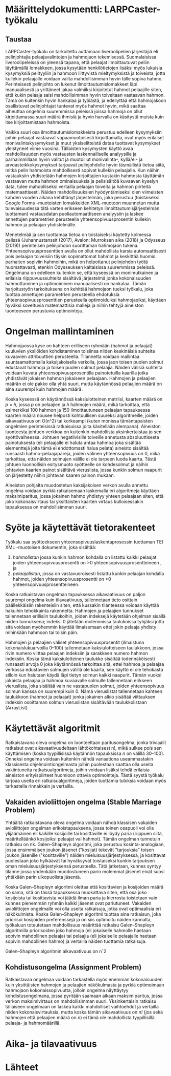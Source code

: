 # Määrittelydokumentti: LARPCaster-työkalu

## Taustaa
LARPCaster-työkalu on tarkoitettu auttamaan liveroolipelien järjestäjiä eli pelinjohtajia pelaajavalintojen ja hahmojaon tekemisessä. Suomalaisissa liveroolipeleissä on yleensä tapana, että pelaajat ilmoittautuvat peliin täyttämällä lomakkeen, jossa kysytään henkilötietojen lisäksi myös lukuisia kysymyksiä pelityyliin ja hahmoon liittyvistä mieltymyksistä ja toiveista, jotta kullekin pelaajalle voidaan valita mahdollisimman hyvin tälle sopiva hahmo. Perinteisesti pelinjohto on lukenut ilmoittautumislomakkeet läpi manuaalisesti ja yrittäneet jakaa valmiiksi kirjoitetut hahmot pelaajille siten, että kukin pelaaja saisi mahdollisimman hyvin toiveitaan vastaavan hahmon. Tämä on kuitenkin hyvin hankalaa ja työlästä, ja edellyttää että hahmojakoon osallistuvat pelinjohtajat tuntevat myös hahmot hyvin, mikä saattaa aiheuttaa ongelmia suuremmissa peleissä joissa hahmoja on ollut kirjoittamassa suuri määrä ihmisiä ja hyvin harvalla on käsitystä muista kuin itse kirjoittamistaan hahmoista.

Vaikka suuri osa ilmoittautumislomakkeista perustuu edelleen kysymyksiin joihin pelaajat vastaavat vapaamuotoisesti kirjoittamalla, ovat myös erilaiset monivalintakysymykset ja muut yksiselitteistä dataa tuottavat kysymykset yleistyneet viime vuosina. Tällaisten kysymysten käyttö avaa mahdollisuuden myös vastausten laskennalliselle analyysille ja parhaimmillaan hyvin valitut ja muotoillut monivalinta-, kyllä/ei- ja arvoasteikkokysymykset tarjoavat pelinjohdolle hyvin täsmällistä tietoa siitä, mitkä pelin hahmoista mahdollisesti sopivat kullekin pelaajalle. Kun näihin vastauksiin yhdistetään hahmojen kirjoittajien kustakin hahmosta täyttämän vastaavan mutta hahmon ominaisuuksia ja pelisisältöä kuvaavan kyselyn data, tulee mahdolliseksi vertailla pelaajan toiveita ja hahmon piirteitä matemaattisesti. Näiden mahdollisuuksien hyödyntämiseksi olen viimeisten kahden vuoden aikana kehittänyt järjestelmän, joka perustuu (toistaiseksi Google Forms -muotoisten lomakkeiden XML-muotoon muunnetun mutta tulevaisuudessa tätä varten erikseen kehitetyn ilmoittautumisjärjestelmän tuottaman) vastausdatan puoliautomaattiseen analyysiin ja laskee annettujen parametrien perusteella yhteensopivuusprosentin kullekin hahmon ja pelaajan yhdistelmälle. 

Menetelmää ja sen tuottamaa tietoa on toistaiseksi käytetty kolmessa pelissä (Juhannustanssit (2017), Avalon: Murroksen aika (2018) ja Odysseus (2019)) perinteisen pelinjohdon suorittaman hahmojaon tukena. Yhteensopivuusprosenttien avulla on ollut mahdollista karsia automaattisesti pois pelaajan toiveisiin täysin sopimattomat hahmot ja keskittää huomio parhaiten sopiviin hahmoihin, mikä on helpottanut pelinjohdon työtä huomattavasti, etenkin Odysseuksen kaltaisissa suuremmissa peleissä. Ongelmana on edelleen kuitenkin se, että kyseessä on monimutkainen ja erilaisia riippuvuussuhteita sisältävä järjestelmä jonka kokonaisuuden hahmottaminen ja optimoiminen manuaalisesti on hankalaa. Tämän harjoitustyön tarkoituksena on kehittää hahmojaon tueksi työkalu, joka tuottaa annettujen parametrien perusteella ehdotuksia yhteensopivuusprosenttien perusteella optimoiduiksi hahmojaoiksi, käyttäen hyväksi soveltuvia matemaattisia malleja ja niihin tehtyjä aineiston luonteeseen perustuvia optimointeja.

# Ongelman mallintaminen
Hahmojaossa kyse on kahteen erilliseen ryhmään (hahmot ja pelaajat) kuuluvien yksilöiden kohdistaminen toisiinsa niiden keskinäisiä suhteita kuvaavien attribuuttien perusteella. Tilannetta voidaan mallintaa suuntaamattomalla kaksijakoisella verkolla, jossa jaon toisen puolen solmut edustavat hahmoja ja toisen puolen solmut pelaajia. Näiden välisiä suhteita voidaan kuvata yhteensopivuusprosentilla painotetuilla kaarilla jotka yhdistävät jokaisen hahmon jokaiseen pelaajaan. Hahmojen ja pelaajien määrän ei ole pakko olla yhtä suuri, mutta käytännössä pelaajien määrä on aina suurempi kuin hahmojen määrä.

Koska kyseessä on käytännössä kaksiulotteinen matriisi, kaarten määrä on *p* × *h*, jossa *p* on pelaajien ja *h* hahmojen määrä, mikä tarkoittaa, että esimerkiksi 100 hahmon ja 150 ilmoittautuneen pelaajan tapauksessa kaarten määrä nousee helposti kohtuullisen suureksi algoritmeille, joiden aikavaativuus on O(n^2) tai korkeampi (kuten monissa tämäntapaisten ongelmien perinteisissä ratkaisuissa joita käsitellään alempana). Aineiston luonteesta johtuen verkkoa on kuitenkin mahdollista yksinkertaistaa jo sen syöttövaiheessa. Johtuen negatiivisille toiveille annetusta absoluuttisesta painotuksesta (eli pelaajalle ei haluta antaa hahmoa joka sisältää elementtejä joita tämä ei ehdottomasti halua pelata) aineisto sisältää runsaasti hahmo-pelaajapareja, joiden välinen yhteensopivuus on 0, mikä tarkoittaa, että näiden solmujen välille ei ole tarpeen luoda kaarta. Tästä johtuen luonnollisin esitysmuoto syötteelle on kohdesolmut ja näihin johtavien kaarien painot sisältävä vieruslista, jossa kunkin solmun naapurit on järjestetty niihin johtavan kaaren painon mukaan.

Aineiston pohjalta muodostetun kaksijakoisen verkon avulla annettu ongelma voidaan pyrkiä ratkaisemaan laskemalla eri algoritmeja käyttäen maksimiparitus, jossa jokainen hahmo yhdistyy yhteen pelaajaan siten, että joko kokonaisvirtaus tai yksittäisten kaarten virtaus kulloisessakin tapauksessa on mahdollisimman suuri. 

# Syöte ja käytettävät tietorakenteet
Työkalu saa syötteekseen yhteensopivuuslaskentaprosessin tuottaman TEI XML -muotoisen dokumentin, joka sisältää: 

1. *hahmolistan* jossa kunkin hahmon kohdalla on listattu kaikki pelaajat joiden yhteensopivuusprosentti on >0 yhteensopivuusprosentteineen , ja 
2. *pelaajalistan*, jossa on vastavuoroisesti listattu kunkin pelaajan kohdalla hahmot, joiden yhteensopivuusprosentti on >0 yhteensopivuusprosentteineen.

Koska ratkaistavan ongelman tapauksessa aikavaativuus on paljon suurempi ongelma kuin tilavaativuus, tallennetaan tieto osittain päällekkäisiin rakenteisiin siten, että kussakin tilanteessa voidaan käyttää hakuihin tehokkainta rakennetta. Hahmojen ja pelaajien tunnukset tallennetaan erillisiin taulukoihin, joiden indeksejä käytetään ohjelman sisällä niiden tunnuksena; indeksi 0 jätetään molemmissa taulukoissa tyhjäksi jotta sitä voidaan myöhemmin käyttää ilmaisemaan ettei jokin pelaaja yhdisty mihinkään hahmoon tai toisin päin. 

Hahmojen ja pelaajien väliset yhteensopivuusprosentit (ilmaistuna kokonaislukuarvoilla 0–100) tallennetaan kaksiulotteiseen taulukkoon, jossa rivin numero viittaa pelaajan indeksiin ja sarakkeen numero hahmon indeksiin. Koska tämä kaksiulotteinen taulukko sisältää todennäköisesti runsaasti arvoja 0 joka käytännössä tarkoittaa sitä, ettei hahmoa ja pelaajaa verkossa edustavien solmujen välillä ole kaarta, sen käyttö ei ole tehokasta silloin kun halutaan käydä läpi tietyn solmun kaikki naapurit. Tämän vuoksi jokaista pelaajaa ja hahmoa kuvaavalle solmulle tallennetaan erikseen vieruslista, joka sisältää vain ne vastapuolen solmut, joiden yhteensopivuus solmun kanssa on suurempi kuin 0. Nämä vieruslistat tallennetaan kahteen taulukkoon (hahmot ja pelaajat) jonka jokainen alkio sisältää viittauksen indeksin osoittaman solmun vieruslistan sisältävään taulukkolistaan (ArrayList). 

# Käytettävät algoritmit
Ratkaistavana oleva ongelma on luonteeltaan paritusongelma, jonka triviaalit ratkaisut ovat aikavaativuudeltaan lähtökohtaisest n!, mikä sulkee pois sen käyttämisen (koska tyypillisissä käytännön tapauksissa *n* on välillä 30–100). Onneksi ongelma voidaan kuitenkin nähdä variaationa useammastakin klassisesta ohjelmointiongelmasta joihin puolestaan saattaa olla useita vakiintuneita ratkaisualgoritmeja, joihin voidaan lisäksi tehdä erilaisia aineiston erityispiirteet huomioon ottavia optimointeja. Tästä syystä työkalu tarjoaa useita eri ratkaisualgoritmeja, joiden tuottamia tuloksia voidaan myös tarkastella rinnakkain ja vertailla.

## Vakaiden avioliittojen ongelma (Stable Marriage Problem)
Yhtäältä ratkaistavana oleva ongelma voidaan nähdä klassisen vakaiden avioliittojen ongelman erikoistapauksena, jossa toinen osapuoli voi olla ylijäämäinen eli kaikille kosijoille tai kosittaville ei löydy paria (riippuen siitä, määritelläänkö kosijoiksi pelaajat vai hahmot). Tämän ongelman tunnetuin ratkaisu on nk. Galen–Shapleyn algoritmi, joka perustuu kosinta-analogiaan, jossa ensimmäisen joukon jäsenet ("kosijat) tekevät "tarjouksia" toisen joukon jäsenille ("kosittaville") näiden mieluisuusjärjestyksessä, ja kosittavat puolestaan joko hylkäävät tai hyväksyvät toistaiseksi kunkin tarjouksen oman mieluisuusjärjestyksensä perusteella. Tätä jatketaan, kunnes syntyy tilanne jossa yhdenkään muodostuneen parin molemmat jäsenet eivät suosi yhtäkään parin ulkopuolista jäsentä. 

Koska Galen–Shapleyn algoritmi olettaa että kosittavien ja kosijoiden määrä on sama, sitä on tässä tapauksessa muokattava siten, että osa joko kosijoista tai kosittavista voi jäädä ilman paria ja kierrosta toistetaan vain kunnes pienemmän ryhmän kaikki jäsenet ovat pariutuneet. Vakaiden avioliittojen ongelmalle voi olla useita ratkaisuja, jotka ovat optimaalisia eri näkökulmista. Koska Galen–Shapleyn algoritmi tuottaa aina ratkaisun, joka priorisoi kosijoiden preferenssejä ja on siis optimoitu näiden kannalta, työkaluun toteutetaan mahdollisuus määrittää ratkaisu Galen–Shapleyn algoritmilla priorisoiden joko hahmoja (eli jokaiselle hahmolle haetaan sopivin mahdollinen pelaaja) tai pelaajia (eli jokaiselle pelaajalle haetaan sopivin mahdollinen hahmo) ja vertailla näiden tuottamia ratkaisuja.

Galen–Shapleyn algoritmin aikavaativuus on nˆ2 

## Kohdistusongelma (Assignment Problem)
Ratkaistavaa ongelmaa voidaan tarkastella myös enemmän kokonaisuuden kuin yksittäisten hahmojen ja pelaajien näkökulmasta ja pyrkiä optimoimaan hahmojaon kokonaissopivuutta, jolloin ongelma näyttäytyy kohdistusongelmana, jossa pyritään saamaan aikaan maksimiparitus, jossa verkon maksimivirtaus on mahdollisimman suuri. Yksinkertaisin ratkaisu tällaiseen ongelmaan on laskea kaikki mahdolliset vaihtoehdot ja vertailla niiden kokonaisvirtauksia, mutta koska tämän aikavaativuus on *n!* (jos sekä hahmojen että pelaajien määrä on *n*) ei tämä ole mahdollista tyypillisillä pelaaja- ja hahmomäärillä.


# Aika- ja tilavaativuus



# Lähteet

